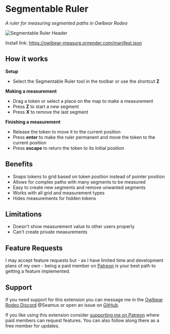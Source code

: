 # Segmentable Ruler

_A ruler for measuring segmented paths in Owlbear Rodeo_

![Segmentable Ruler Header](https://github.com/SeamusFinlayson/owlbear-measure/assets/77430559/aeef3835-ac5f-4497-af0c-e8c54bc17cdd)

Install link: https://owlbear-measure.onrender.com/manifest.json

## How it works

**Setup**

- Select the Segmentable Ruler tool in the toolbar or use the shortcut **Z**

**Making a measurement**

- Drag a token or select a place on the map to make a measurement
- Press **Z** to start a new segment
- Press **X** to remove the last segment

**Finishing a measurement**

- Release the token to move it to the current position
- Press **enter** to make the ruler permanent and move the token to the current position
- Press **escape** to return the token to its initial position

## Benefits

- Snaps tokens to grid based on token position instead of pointer position
- Allows for complex paths with many segments to be measured
- Easy to create new segments and remove unwanted segments
- Works with all grid and measurement types
- Hides measurements for hidden tokens

## Limitations

- Doesn't show measurement value to other users properly
- Can't create private measurements

## Feature Requests

I may accept feature requests but - as I have limited time and development plans of my own - being a paid member on [Patreon](https://www.patreon.com/SeamusFinlayson) is your best path to getting a feature implemented.

## Support

If you need support for this extension you can message me in the [Owlbear Rodeo Discord](https://discord.gg/yWSErB6Qaj) @Seamus or open an issue on [GitHub](https://github.com/SeamusFinlayson/owlbear-measure).

If you like using this extension consider [supporting me on Patreon](https://www.patreon.com/SeamusFinlayson) where paid members can request features. You can also follow along there as a free member for updates.
